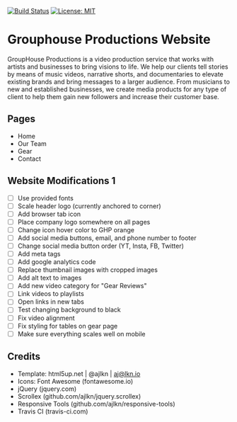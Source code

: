 [![Build
Status](https://travis-ci.com/mikewill4/grouphouseproductions.svg?branch=master)](https://travis-ci.com/mikewill4/grouphouseproductions)
[![License: MIT](https://img.shields.io/badge/License-MIT-yellow.svg)](https://opensource.org/licenses/MIT)
# Grouphouse Productions Website
GroupHouse Productions is a video production service that works with artists and businesses to bring visions to life. We help our clients tell stories by means of music videos, narrative shorts, and documentaries to elevate existing brands and bring messages to a larger audience. From musicians to new and established businesses, we create media products for any type of client to help them gain new followers and increase their customer base.
## Pages
* Home
* Our Team
* Gear
* Contact
## Website Modifications 1
- [ ] Use provided fonts
- [ ] Scale header logo (currently anchored to corner)
- [ ] Add browser tab icon
- [ ] Place company logo somewhere on all pages
- [ ] Change icon hover color to GHP orange
- [ ] Add social media buttons, email, and phone number to footer
- [ ] Change social media button order (YT, Insta, FB, Twitter)
- [ ] Add meta tags
- [ ] Add google analytics code
- [ ] Replace thumbnail images with cropped images
- [ ] Add alt text to images
- [ ] Add new video category for "Gear Reviews"
- [ ] Link videos to playlists
- [ ] Open links in new tabs
- [ ] Test changing background to black
- [ ] Fix video alignment
- [ ] Fix styling for tables on gear page
- [ ] Make sure everything scales well on mobile
## Credits
* Template: html5up.net | @ajlkn | aj@lkn.io
* Icons: Font Awesome (fontawesome.io)
* jQuery (jquery.com)
* Scrollex (github.com/ajlkn/jquery.scrollex)
* Responsive Tools (github.com/ajlkn/responsive-tools)
* Travis CI (travis-ci.com)
